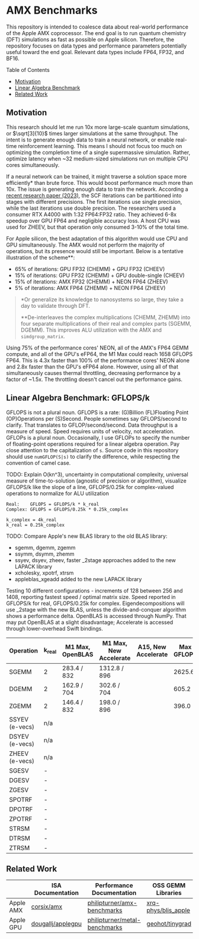 # AMX Benchmarks

This repository is intended to coalesce data about real-world performance of the Apple AMX coprocessor. The end goal is to run quantum chemistry (DFT) simulations as fast as possible on Apple silicon. Therefore, the repository focuses on data types and performance parameters potentially useful toward the end goal. Relevant data types include FP64, FP32, and BF16.

Table of Contents
- [Motivation](#motivation)
- [Linear Algebra Benchmark](#linear-algebra-benchmark-gflopsk)
- [Related Work](#related-work)

## Motivation

This research should let me run 10x more large-scale quantum simulations, or $\sqrt[3]{10}$ times larger simulations at the same throughput. The intent is to generate enough data to train a neural network, or enable real-time reinforcement learning. This means I should not focus too much on optimizing the completion time of a single supermassive simulation. Rather, optimize latency when ~32 medium-sized simulations run on multiple CPU cores simultaneously.

If a neural network can be trained, it might traverse a solution space more efficiently\* than brute force. This would boost performance much more than 10x. The issue is generating enough data to train the network. According a [recent research paper (2023)](https://pubs.acs.org/doi/10.1021/acs.jctc.2c00983), the SCF iterations can be partitioned into stages with different precisions. The first iterations use single precision, while the last iterations use double precision. The researchers used a consumer RTX A4000 with 1:32 FP64:FP32 ratio. They achieved 6-8x speedup over GPU FP64 and negligible accuracy loss. A host CPU was used for ZHEEV, but that operation only consumed 3-10% of the total time.

For Apple silicon, the best adaptation of this algorithm would use CPU and GPU simultaneously. The AMX would not perform the majority of operations, but its presence would still be important. Below is a tentative illustration of the scheme\**:

- 65% of iterations: GPU FP32 (CHEMM) + GPU FP32 (CHEEV)
- 15% of iterations: GPU FP32 (CHEMM) + GPU double-single (CHEEV)
- 15% of iterations: AMX FP32 (CHEMM) + NEON FP64 (ZHEEV)
- 5% of iterations: AMX FP64 (ZHEMM) + NEON FP64 (ZHEEV)

> \*Or generalize its knowledge to nanosystems so large, they take a day to validate through DFT.
>
> \**De-interleaves the complex multiplications (CHEMM, ZHEMM) into four separate multiplications of their real and complex parts (SGEMM, DGEMM). This improves ALU utilization with the AMX and `simdgroup_matrix`.

Using 75% of the performance cores' NEON, all of the AMX's FP64 GEMM compute, and all of the GPU's eFP64, the M1 Max could reach 1658 GFLOPS FP64. This is 4.3x faster than 100% of the performance cores' NEON alone and 2.8x faster than the GPU's eFP64 alone. However, using all of that simultaneously causes thermal throttling, decreasing performance by a factor of ~1.5x. The throttling doesn't cancel out the performance gains.

## Linear Algebra Benchmark: GFLOPS/k

GFLOPS is not a plural noun. GFLOPS is a rate: (G)Billion (FL)Floating Point (OP)Operations per (S)Second. People sometimes say GFLOPS/second to clarify. That translates to GFLOP/second/second. Data throughput is a measure of speed. Speed requires units of velocity, not acceleration. GFLOPs is a plural noun. Occasionally, I use GFLOPs to specify the number of floating-point operations required for a linear algebra operation.  Pay close attention to the capitalization of `s`. Source code in this repository should use `numGFLOP(S|s)` to clarify the difference, while respecting the convention of camel case.

TODO: Explain O(kn^3), uncertainty in computational complexity, universal measure of time-to-solution (agnostic of precision or algorithm), visualize GFLOPS/k like the slope of a line, GFLOPS/0.25k for complex-valued operations to normalize for ALU utilization

```
Real:    GFLOPS = GFLOPS/k * k_real
Complex: GFLOPS = GFLOPS/0.25k * 0.25k_complex

k_complex = 4k_real
k_real = 0.25k_complex
```

TODO: Compare Apple's new BLAS library to the old BLAS library:
- sgemm, dgemm, zgemm
- ssymm, dsymm, zhemm
- ssyev, dsyev, zheev, faster \_2stage approaches added to the new LAPACK library
- xcholesky, xpotrf, xtrsm
- appleblas_xgeadd added to the new LAPACK library

Testing 10 different configurations - increments of 128 between 256 and 1408, reporting fastest speed / optimal matrix size. Speed reported in GFLOPS/k for real, GFLOPS/0.25k for complex. Eigendecompositions will use \_2stage with the new BLAS, unless the divide-and-conquer algorithm shows a performance delta. OpenBLAS is accessed through NumPy. That may put OpenBLAS at a slight disadvantage; Accelerate is accessed through lower-overhead Swift bindings.

<!--
TODO: GPT-3.5 generated the code below. Use GPT-4 to generate the profiling tests. Use the same documentation practices as pioneered in [philipturner/applegpuinfo](https://github.com/philipturner/applegpuinfo).

<details>
<summary>Generated code</summary>

```swift
// Command 1: Generate C code that calls into the BLAS library to perform the DGEMM operation.
// Command 2: Translate what you just wrote to Swift.
// ---

import Accelerate

let m = 3, n = 4, k = 2  // Dimensions of A, B, and C

// Define matrices A, B, and C as arrays
var A = [Double](repeating: 0.0, count: m * k)
var B = [Double](repeating: 0.0, count: k * n)
var C = [Double](repeating: 0.0, count: m * n)

// Fill matrices A and B with some data
for i in 0..<m*k {
    A[i] = Double(i)
}
for i in 0..<k*n {
    B[i] = Double(i)
}

// Call BLAS to perform DGEMM
let lda = k, ldb = n, ldc = n
let alpha = 1.0, beta = 0.0
cblas_dgemm(CblasRowMajor, CblasNoTrans, CblasNoTrans, Int32(m), Int32(n), Int32(k), alpha, A, lda, B, ldb, beta, &C, ldc)

// Print the result
for i in 0..<m {
    for j in 0..<n {
        print("\(C[i * n + j]) ", terminator: "")
    }
    print("")
}
```

</details>
-->

| Operation | k<sub>real</sub> | M1 Max, OpenBLAS | M1 Max, New Accelerate | A15, New Accelerate | Max GFLOPS | AMX ALU % | NEON ALU % |
| --------- | ---------------- | ---------------- | ---------------- | ------------- | ---------- | ---------- | -------- |
| SGEMM | 2 | 283.4 / 832 | 1312.8 / 896 | | 2625.6 | 84.5% | 337.9% |
| DGEMM | 2 | 162.9 / 704 | 302.6 / 704 | | 605.2 | 77.9% | 155.8% |
| ZGEMM | 2 | 146.4 / 832 | 198.0 / 896 | | 396.0 | 51.0% | 102.1% |
| SSYEV (e-vecs) | n/a |
| DSYEV (e-vecs) | n/a |
| ZHEEV (e-vecs) | n/a |
| SGESV | - |
| DGESV | - |
| ZGESV | - |
| SPOTRF | - |
| DPOTRF | - |
| ZPOTRF | - |
| STRSM | - |
| DTRSM | - |
| ZTRSM | - |

## Related Work

| | ISA Documentation | Performance Documentation | OSS GEMM Libraries |
| - | - | - | - |
| Apple AMX | [corsix/amx](https://github.com/corsix/amx) | [philipturner/amx-benchmarks](https://github.com/philipturner/amx-benchmarks) | [xrq-phys/blis_apple](https://github.com/xrq-phys/blis_apple) |
| Apple GPU | [dougallj/applegpu](https://github.com/dougallj/applegpu) | [philipturner/metal-benchmarks](https://github.com/philipturner/metal-benchmarks) | [geohot/tinygrad](https://github.com/geohot/tinygrad) |

